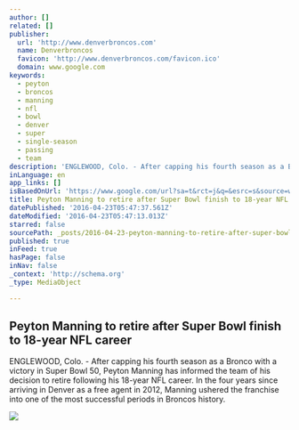 ```yaml
---
author: []
related: []
publisher:
  url: 'http://www.denverbroncos.com'
  name: Denverbroncos
  favicon: 'http://www.denverbroncos.com/favicon.ico'
  domain: www.google.com
keywords:
  - peyton
  - broncos
  - manning
  - nfl
  - bowl
  - denver
  - super
  - single-season
  - passing
  - team
description: 'ENGLEWOOD, Colo. - After capping his fourth season as a Bronco with a victory in Super Bowl 50, Peyton Manning has informed the team of his decision to retire following his 18-year NFL career. In the four years since arriving in Denver as a free agent in 2012, Manning ushered the franchise into one of the most successful periods in Broncos history.'
inLanguage: en
app_links: []
isBasedOnUrl: 'https://www.google.com/url?sa=t&rct=j&q=&esrc=s&source=web&cd=1&cad=rja&uact=8&ved=0ahUKEwielNLDh6TMAhVR8GMKHdUaAvwQFggdMAA&url=http%3A%2F%2Fwww.denverbroncos.com%2Fnews-and-blogs%2Farticle-1%2FPeyton-Manning-to-retire-after-Super-Bowl-finish-to-18-year-NFL-career%2F01ff21d3-55ff-487d-9b83-0f891f9dc4d2&usg=AFQjCNGGq-4BVXbV6r0MczaDWs0uOmI9rw&sig2=Jd1KSXyX5bDl4C0rTKluwQ'
title: Peyton Manning to retire after Super Bowl finish to 18-year NFL career
datePublished: '2016-04-23T05:47:37.561Z'
dateModified: '2016-04-23T05:47:13.013Z'
starred: false
sourcePath: _posts/2016-04-23-peyton-manning-to-retire-after-super-bowl-finish-to-18-year.md
published: true
inFeed: true
hasPage: false
inNav: false
_context: 'http://schema.org'
_type: MediaObject

---
```

<article style=""><h1>Peyton Manning to retire after Super Bowl finish to 18-year NFL career</h1><p>ENGLEWOOD, Colo. - After capping his fourth season as a Bronco with a victory in Super Bowl 50, Peyton Manning has informed the team of his decision to retire following his 18-year NFL career. In the four years since arriving in Denver as a free agent in 2012, Manning ushered the franchise into one of the most successful periods in Broncos history.</p><img src="http://prod.static.broncos.clubs.nfl.com//assets/images/imported/DEN/photos/centerpiece/homepage/2016/02-February/160305_manning.jpg" /></article>